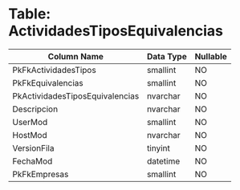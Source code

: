 # Table: ActividadesTiposEquivalencias

| Column Name | Data Type | Nullable |
|-------------|-----------|----------|
| PkFkActividadesTipos | smallint | NO |
| PkFkEquivalencias | smallint | NO |
| PkActividadesTiposEquivalencias | nvarchar | NO |
| Descripcion | nvarchar | NO |
| UserMod | smallint | NO |
| HostMod | nvarchar | NO |
| VersionFila | tinyint | NO |
| FechaMod | datetime | NO |
| PkFkEmpresas | smallint | NO |
